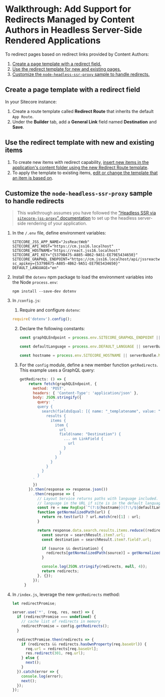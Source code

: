 # Walkthrough: Add Support for Redirects Managed by Content Authors in Headless Server-Side Rendered Applications

To redirect pages based on redirect links provided by Content Authors: 

1. [Create a page template with a redirect field.](#create-a-page-template-with-a-redirect-field) 
2. [Use the redirect template for new and existing pages.](#use-the-redirect-template-with-new-and-existing-pages)
3. [Customize the `node-headless-ssr-proxy` sample to handle redirects.](#customize-the-node-headless-ssr-proxy-sample-to-handle-redirects)

## Create a page template with a redirect field

In your Sitecore instance:

1. Create a route template called **Redirect Route** that inherits the default `App Route`. 
2. Under the **Builder** tab, add a **General Link** field named **Destination** and **Save**.

## Use the redirect template with new and existing items

1. To create new items with redirect capability, [insert new items in the application's content folder using the new Redirect Route template](https://doc.sitecore.com/users/101/sitecore-experience-platform/en/create-an-item-in-the-content-editor.html#UUID-33faf7af-c5e7-5bc5-5ad9-42325eeb16d2_id__Insert_an_item_1). 
2. To apply the template to existing items, [edit or change the template that an item is based on](https://doc.sitecore.com/users/101/sitecore-experience-platform/en/edit-or-change-the-template-that-an-item-is-based-on.html).

## Customize the `node-headless-ssr-proxy` sample to handle redirects

> This walkthrough assumes you have followed the ["Headless SSR via `sitecore-jss-proxy`" documentation](/docs/techniques/ssr/headless-mode-ssr) to set up the headless server-side rendering of your application.

1. In the  `/.env` file, define environment variables: 

   ```
   SITECORE_JSS_APP_NAME="JssReactWeb"
   SITECORE_API_HOST="https://cm.jss16.localhost"
   SITECORE_HOSTNAME="https://react.jss16.localhost"
   SITECORE_API_KEY="{5379B475-A885-4B62-9A51-EE79E5434650}"
   SITECORE_GRAPHQL_ENDPOINT="https://cm.jss16.localhost/api/jssreactweb?sc_apikey={5379B475-A885-4B62-9A51-EE79E5434650}"
   DEFAULT_LANGUAGE="en"
   ```

2. Install the `dotenv` npm package to load the environment variables into the Node `process.env`:

   ```
   npm install --save-dev dotenv
   ```

3. In `/config.js`:

   1. Require and configure `dotenv`:

   ```javascript
   require('dotenv').config();
   ```

   2. Declare the following constants: 

      ```javascript
      const graphQLEndpoint = process.env.SITECORE_GRAPHQL_ENDPOINT || serverBundle.graphQLEndpoint || `${apiHost}/api/${appName}`;
      
      const defaultLanguage = process.env.DEFAULT_LANGUAGE || serverBundle.defaultLanguage || 'en';
      
      const hostname = process.env.SITECORE_HOSTNAME || serverBundle.hostname || apiHost;
      ```

   3. For the `config` module, define a new member function `getRedirects`. This example uses a GraphQL query: 

      ```javascript
      getRedirects: () => {
          return fetch(graphQLEndpoint, {
            method: 'POST',
            headers: { 'Content-Type': 'application/json' },
            body: JSON.stringify({
              query: `
              query {
                search(fieldsEqual: [{ name: "_templatename", value: "Redirect Route" }]) {
                  results {
                    items {
                      item {
                        url
                        field(name: "Destination") {
                          ... on LinkField {
                            url
                          }
                        }
                      }
                    }
                  }
                }
              }
            `
            })
          }).then(response => response.json())
            .then(response => {
              // Layout Service returns paths with language included. But end-user may not have
              // language in the URL if site is in the default language. We can account for this using regular expression matching.
              const re = new RegExp(`^(?:${hostname})(?:\/${defaultLanguage})?(\/.+)$`);
              function getNormalizedPath(url) {
                return re.test(url) ? url.match(re)[1] : url;
              }
      
              return response.data.search.results.items.reduce((redirects, searchResult) => {
                const source = searchResult.item?.url;
                const destination = searchResult.item?.field?.url;
      
                if (source && destination) {
                  redirects[getNormalizedPath(source)] = getNormalizedPath(destination);
                }
      
                console.log(JSON.stringify(redirects, null, 4));
                return redirects;
              }, {});
            });
        }
      ```

4. In `/index.js`, leverage the new `getRedirects` method: 

   ```javascript
   let redirectPromise;
   
   server.use('*', (req, res, next) => {
     if (redirectPromise === undefined) {
       // cache list of redirects in memory
       redirectPromise = config.getRedirects();
     }
   
     redirectPromise.then(redirects => {
       if (redirects && redirects.hasOwnProperty(req.baseUrl)) {
         req.url = redirects[req.baseUrl];
         res.redirect(301, req.url);
       } else {
         next();
       }
     }).catch(error => {
       console.log(error);
       next();
     });
   });
   ```
